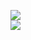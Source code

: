 ![](https://media.tenor.com/zW6Vzn0jz_gAAAAC/halt-catch-fire-hcf.gif)
<br>
![](https://badges.lastfm.workers.dev/last-played?user=skandix)
